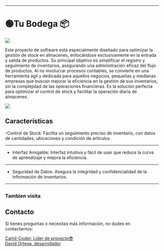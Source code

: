 
------------


<h1> 🟢Tu Bodega  📦</h1>

<p>
		<img  src="https://i.imgur.com/KePtaHj.jpeg"   />
</p>
<p>
	Este proyecto de software está especialmente diseñado para optimizar la gestión de stock en almacenes, enfocándose exclusivamente en la entrada y salida de productos. Su principal objetivo es simplificar el registro y seguimiento de inventarios, asegurando una administración eficaz del flujo de productos. Al no involucrar procesos contables, se convierte en una herramienta ágil y dedicada para aquellos negocios, pequeñas y medianas empresas que buscan mejorar la eficiencia en la gestión de sus inventarios, sin la complejidad de las operaciones financieras. Es la solución perfecta para optimizar el control de stock y facilitar la operación diaria de almacenes.
</p>
<p>
		<img  src="https://i.imgur.com/N6uZLTp.png"   />
</p>
<h2>Características</h2>

-Control de Stock: Facilita un seguimiento preciso de inventario, con datos de cantidades, ubicaciones y condición de artículos



------------


- Interfaz Amigable: Interfaz intuitiva y fácil de usar que reduce la curva de aprendizaje y mejora la eficiencia.


------------


- Seguridad de Datos: Asegura la integridad y confidencialidad de la información de inventarios.

------------
<h2></h2>
<h3>Tambien visita</h3>


<h2></h2>
<p><h2>Contacto</h2>Si tienes preguntas o necesitas más información, no dudes en contactarnos:</p>
<a href="https://github.com/Camil-Coder">Camil-Coder: Lider de proyecto😎</a><br>
<a href="https://github.com/BlackCode100">David Ortega, desarrollador</a>
<h2></h2>
